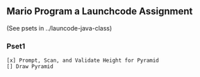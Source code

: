 ## Mario Program a Launchcode Assignment

(See psets in ../launcode-java-class)

### Pset1
	[x] Prompt, Scan, and Validate Height for Pyramid
	[] Draw Pyramid
